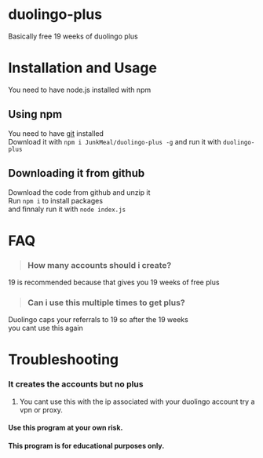 # duolingo-plus
Basically free 19 weeks of duolingo plus

# Installation and Usage
You need to have node.js installed with npm

## Using npm
You need to have [git](https://git-scm.com/downloads) installed  
Download it with `npm i JunkMeal/duolingo-plus -g`
and run it with `duolingo-plus`  

## Downloading it from github
Download the code from github and unzip it  
Run `npm i` to install packages  
and finnaly run it with `node index.js`  

# FAQ

> ### How many accounts should i create?  

19 is recommended because that gives you 19 weeks of 
free plus

> ### Can i use this multiple times to get plus?

Duolingo caps your referrals to 19 so after the 19 weeks  
you cant use this again

# Troubleshooting

### It creates the accounts but no plus
1. You cant use this with the ip associated with your duolingo account try a vpn or proxy.



#### Use this program at your own risk.
#### This program is for educational purposes only.
